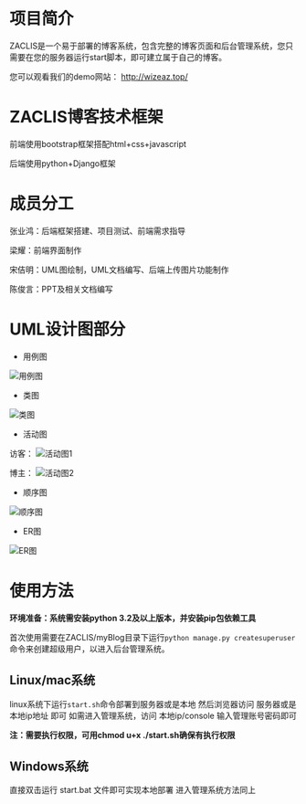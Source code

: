 # 项目简介
ZACLIS是一个易于部署的博客系统，包含完整的博客页面和后台管理系统，您只需要在您的服务器运行start脚本，即可建立属于自己的博客。

您可以观看我们的demo网站： http://wizeaz.top/


# ZACLIS博客技术框架
前端使用bootstrap框架搭配html+css+javascript

后端使用python+Django框架


# 成员分工
张业鸿：后端框架搭建、项目测试、前端需求指导

梁耀：前端界面制作

宋佶明：UML图绘制，UML文档编写、后端上传图片功能制作

陈俊言：PPT及相关文档编写

# UML设计图部分
- 用例图

![用例图](/projectFiles/useCaseDiagram.png)

- 类图

![类图](/projectFiles/classDiagram.png)

- 活动图

访客：
![活动图1](/projectFiles/activityDiagram1.png)

博主：
![活动图2](/projectFiles/activityDiagram2.png)

- 顺序图

![顺序图](/projectFiles/ssd.png)

- ER图

![ER图](/projectFiles/ERDiagram.png)


# 使用方法

**环境准备：系统需安装python 3.2及以上版本，并安装pip包依赖工具**

首次使用需要在ZACLIS/myBlog目录下运行`python manage.py createsuperuser`命令来创建超级用户，以进入后台管理系统。

## Linux/mac系统
linux系统下运行`start.sh`命令部署到服务器或是本地
然后浏览器访问 服务器或是本地ip地址 即可
如需进入管理系统，访问 本地ip/console  输入管理账号密码即可

**注：需要执行权限，可用chmod u+x ./start.sh确保有执行权限**

## Windows系统
直接双击运行 start.bat 文件即可实现本地部署
进入管理系统方法同上



